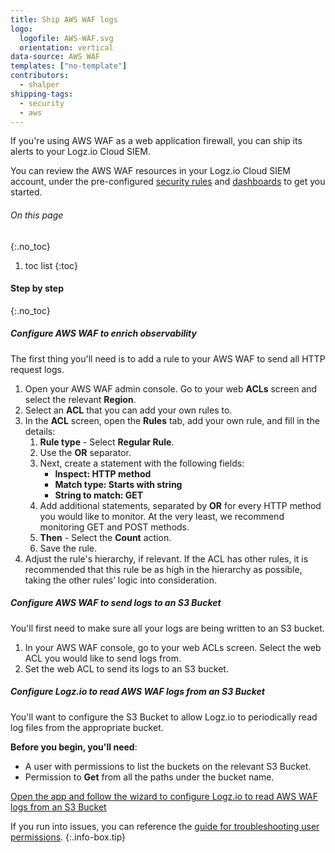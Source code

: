 ```yaml
---
title: Ship AWS WAF logs
logo:
  logofile: AWS-WAF.svg
  orientation: vertical
data-source: AWS WAF
templates: ["no-template"]
contributors:
  - shalper
shipping-tags:
  - security
  - aws
---
```


If you're using AWS WAF as a web application firewall, you can ship its alerts to your Logz.io Cloud SIEM.

You can review the AWS WAF resources in your Logz.io Cloud SIEM account, under the pre-configured [security rules](https://app.logz.io/#/dashboard/security/rules/rule-definitions?from=0&sortBy=updatedAt&sortOrder=DESC&search=waf) and [dashboards](https://app.logz.io/#/dashboard/security/research/dashboards?) to get you started.

###### On this page
{:.no_toc}

1. toc list
{:toc}

#### Step by step
{:.no_toc}


<div class="tasklist">

##### Configure AWS WAF to enrich observability

The first thing you'll need is to add a rule to your AWS WAF to send all HTTP request logs.

1. Open your AWS WAF admin console.
Go to your web **ACLs** screen and select the relevant **Region**.
2. Select an **ACL** that you can add your own rules to.
3. In the **ACL** screen, open the **Rules** tab, add your own rule, and fill in the details:
    1. **Rule type** - Select **Regular Rule**.
    2. Use the **OR** separator.
    3. Next, create a statement with the following fields:
        * **Inspect: HTTP method**
        * **Match type: Starts with string**
        * **String to match: GET**
    4. Add additional statements, separated by **OR** for every HTTP method you would like to monitor. At the very least, we recommend monitoring GET and POST methods.
    5. **Then** - Select the **Count** action.
    6. Save the rule.
  4. Adjust the rule's hierarchy, if relevant. If the ACL has other rules, it is recommended that this rule be as high in the hierarchy as possible, taking the other rules’ logic into consideration.


##### Configure AWS WAF to send logs to an S3 Bucket

You'll first need to make sure all your logs are being written to an S3 bucket.

1. In your AWS WAF console, go to your web ACLs screen. Select the web ACL you would like to send logs from.
2. Set the web ACL to send its logs to an S3 bucket.

##### Configure Logz.io to read AWS WAF logs from an S3 Bucket

You'll want to configure the S3 Bucket to allow Logz.io to periodically read log files from the appropriate bucket.

**Before you begin, you'll need**: 

* A user with permissions to list the buckets on the relevant S3 Bucket. 
* Permission to **Get** from all the paths under the bucket name.

[Open the app and follow the wizard to configure Logz.io to read AWS WAF logs from an S3 Bucket](https://app.logz.io/#/dashboard/data-sources/S3-Bucket)

If you run into issues, you can reference the [guide for troubleshooting user permissions](https://support.logz.io/hc/en-us/articles/209486129-Troubleshooting-AWS-IAM-Configuration-for-retrieving-logs-from-a-S3-Bucket).
{:.info-box.tip}
